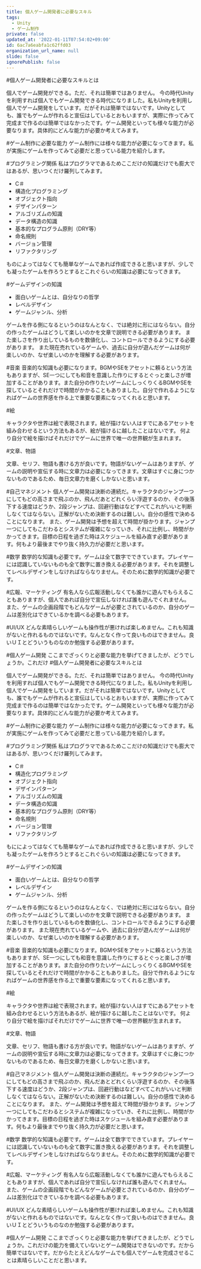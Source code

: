 ```yaml
---
title: 個人ゲーム開発者に必要なスキル
tags:
  - Unity
  - ゲーム制作
private: false
updated_at: '2022-01-11T07:54:02+09:00'
id: 6ac7a6eabfa1c62ffd03
organization_url_name: null
slide: false
ignorePublish: false
---
```

#個人ゲーム開発者に必要なスキルとは

個人でゲーム開発ができる。ただ、それは簡単ではありません。
今の時代Unityを利用すれば個人でもゲーム開発できる時代になりました。私もUnityを利用し個人でゲーム開発をしています。だがそれは簡単ではないです。Unityとしても、誰でもゲームが作れると宣伝はしているとおもいますが、実際に作ってみて完成まで作るのは簡単ではなかったです。ゲーム開発といっても様々な能力が必要なります。具体的にどんな能力が必要か考えてみます。


#ゲーム制作に必要な能力
ゲーム制作には様々な能力が必要になってきます。私が実施にゲームを作ってみて必要だと思っている能力を紹介します。


#プログラミング関係
私はプログラマであるためここだけの知識だけでも膨大ではあるが、思いつくだけ羅列してみます。

- C＃
- 構造化プログラミング
- オブジェクト指向
- デザインパターン
- アルゴリズムの知識
- データ構造の知識
- 基本的なプログラム原則（DRY等）
- 命名規則
- バージョン管理
- リファクタリング

ものによってはなくても簡単なゲームであれば作成できると思いますが、少しでも凝ったゲームを作ろうとするとこれぐらいの知識は必要になってきます。

#ゲームデザインの知識

- 面白いゲームとは、自分なりの哲学
- レベルデザイン
- ゲームジャンル、分析

ゲームを作る側になるというのはなんとなく、では絶対に形にはならない。自分の作ったゲームはどうして楽しいのかを文章で説明できる必要があります。
また楽しさを作り出しているものを数値化し、コントロールできるようにする必要があります。
また現在売れているゲームや、過去に自分が遊んだゲームは何が楽しいのか、なぜ楽しいのかを理解する必要があります。

#音楽
音楽的な知識も必要になります。BGMやSEをアセットに頼るという方法もありますが、SE一つにしても和音を意識した作りにするとぐっと楽しさが増加することがあります。また自分の作りたいゲームにしっくりくるBGMやSEを探しているとそれだけで時間がかかることもありました。自分で作れるようになればゲームの世界感を作る上で重要な要素になってくれると思います。


#絵

キャラクタや世界は絵で表現されます。絵が描けない人はすでにあるアセットを組み合わせるという方法もあるが、絵が描けるに越したことはないです。
何より自分で絵を描けばそれだけでゲームに世界で唯一の世界観が生まれます。

#文章、物語

文章、セリフ、物語も書ける方が良いです。物語がないゲームはありますが、ゲームの説明や宣伝する時に文章力は必要になってきます。文章はすぐに身につかないものであるため、毎日文章力を磨くしかないと思います。

#自己マネジメント
個人ゲーム開発は決断の連続だ。キャラクタのジャンプ一つにしてもどの高さまで飛ぶのか、飛んだあとどれくらい浮遊するのか、その後落下する速度はどうか、2段ジャンプは、回避行動はなどすべてこれがいいと判断しなくてはならない。正解がないため決断するのは難しい。自分の感性で決めることになります。
また、ゲーム開発は予想を超えて時間が掛かります。ジャンプ一つにしてもこだわるとシステムが複雑になっていき、それに比例し、時間がかかってきます。目標の日程を過ぎた時はスケジュールを組み直す必要があります。何もより最後までやり抜く持久力が必要だと思います。

#数学
数学的な知識も必要です。ゲームは全て数字でできています。プレイヤーには認識していないものも全て数字に置き換える必要があります。それを調整してレベルデザインをしなければならなりません。そのために数学的知識が必要です。

#広報、マーケティング
有名人なら広報活動しなくても誰かに遊んでもらえることもありますが、個人であれば自分で宣伝しなければ誰も遊んでくれません。
また、ゲームの企画段階でもどんなゲームが必要とされているのか、自分のゲームは差別化はできているかを調べる必要もあります。

#UI/UX
どんな素晴らしいゲームも操作性が悪ければ楽しめません。これも知識がないと作れるものではないです。なんとなく作って良いものはできません。良いＵＩとどういうものなのか勉強する必要があります。


#個人ゲーム開発
ここまでざっくりと必要な能力を挙げてきましたが、どうでしょうか。これだけ
#個人ゲーム開発者に必要なスキルとは

個人でゲーム開発ができる。ただ、それは簡単ではありません。
今の時代Unityを利用すれば個人でもゲーム開発できる時代になりました。私もUnityを利用し個人でゲーム開発をしています。だがそれは簡単ではないです。Unityとしても、誰でもゲームが作れると宣伝はしているとおもいますが、実際に作ってみて完成まで作るのは簡単ではなかったです。ゲーム開発といっても様々な能力が必要なります。具体的にどんな能力が必要か考えてみます。


#ゲーム制作に必要な能力
ゲーム制作には様々な能力が必要になってきます。私が実施にゲームを作ってみて必要だと思っている能力を紹介します。


#プログラミング関係
私はプログラマであるためここだけの知識だけでも膨大ではあるが、思いつくだけ羅列してみます。

- C＃
- 構造化プログラミング
- オブジェクト指向
- デザインパターン
- アルゴリズムの知識
- データ構造の知識
- 基本的なプログラム原則（DRY等）
- 命名規則
- バージョン管理
- リファクタリング

もにによってはなくても簡単なゲームであれば作成できると思いますが、少しでも凝ったゲームを作ろうとするとこれぐらいの知識は必要になってきます。

#ゲームデザインの知識

- 面白いゲームとは、自分なりの哲学
- レベルデザイン
- ゲームジャンル、分析

ゲームを作る側になるというのはなんとなく、では絶対に形にはならない。自分の作ったゲームはどうして楽しいのかを文章で説明できる必要があります。
また楽しさを作り出しているものを数値化し、コントロールできるようにする必要があります。
また現在売れているゲームや、過去に自分が遊んだゲームは何が楽しいのか、なぜ楽しいのかを理解する必要があります。

#音楽
音楽的な知識も必要になります。BGMやSEをアセットに頼るという方法もありますが、SE一つにしても和音を意識した作りにするとぐっと楽しさが増加することがあります。また自分の作りたいゲームにしっくりくるBGMやSEを探しているとそれだけで時間がかかることもありました。自分で作れるようになればゲームの世界感を作る上で重要な要素になってくれると思います。


#絵

キャラクタや世界は絵で表現されます。絵が描けない人はすでにあるアセットを組み合わせるという方法もあるが、絵が描けるに越したことはないです。
何より自分で絵を描けばそれだけでゲームに世界で唯一の世界観が生まれます。

#文章、物語

文章、セリフ、物語も書ける方が良いです。物語がないゲームはありますが、ゲームの説明や宣伝する時に文章力は必要になってきます。文章はすぐに身につかないものであるため、毎日文章力を磨くしかないと思います。

#自己マネジメント
個人ゲーム開発は決断の連続だ。キャラクタのジャンプ一つにしてもどの高さまで飛ぶのか、飛んだあとどれくらい浮遊するのか、その後落下する速度はどうか、2段ジャンプは、回避行動はなどすべてこれがいいと判断しなくてはならない。正解がないため決断するのは難しい。自分の感性で決めることになります。
また、ゲーム開発は予想を超えて時間が掛かります。ジャンプ一つにしてもこだわるとシステムが複雑になっていき、それに比例し、時間がかかってきます。目標の日程を過ぎた時はスケジュールを組み直す必要があります。何もより最後までやり抜く持久力が必要だと思います。

#数学
数学的な知識も必要です。ゲームは全て数字でできています。プレイヤーには認識していないものも全て数字に置き換える必要があります。それを調整してレベルデザインをしなければならなりません。そのために数学的知識が必要です。

#広報、マーケティング
有名人なら広報活動しなくても誰かに遊んでもらえることもありますが、個人であれば自分で宣伝しなければ誰も遊んでくれません。
また、ゲームの企画段階でもどんなゲームが必要とされているのか、自分のゲームは差別化はできているかを調べる必要もあります。

#UI/UX
どんな素晴らしいゲームも操作性が悪ければ楽しめません。これも知識がないと作れるものではないです。なんとなく作って良いものはできません。良いＵＩとどういうものなのか勉強する必要があります。


#個人ゲーム開発
ここまでざっくりと必要な能力を挙げてきましたが、どうでしょうか。これだけの能力を備えていないとゲーム開発はできないのです。だから簡単ではないです。だからたとえどんなゲームでも個人でゲームを完成させることは素晴らしいことだと思います。


